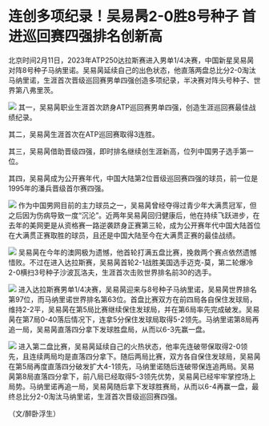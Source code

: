 # 连创多项纪录！吴易昺2-0胜8号种子 首进巡回赛四强排名创新高

北京时间2月11日，2023年ATP250达拉斯赛进入男单1/4决赛，中国新星吴易昺对阵8号种子马纳里诺。吴易昺延续自己的出色状态，他直落两盘总比分2-0淘汰马纳里诺，生涯首次晋级巡回赛男单四强创造多项纪录，半决赛对阵头号种子、世界第八弗里茨。

![](https://inews.gtimg.com/news_bt/OcQ9lTaNcWR_3mlQ0R4mp6kFgWACbpSoNhQuAruvDDo44AA/1000)
其一，吴易昺职业生涯首次跻身ATP巡回赛男单四强，创造生涯巡回赛最佳战绩纪录。

其二，吴易昺生涯首次在ATP巡回赛取得3连胜。

其三，吴易昺借助晋级四强，即时排名继续创生涯新高，位列中国男子选手第一位。

其四，吴易昺成为公开赛年代，中国大陆第2位晋级巡回赛四强的球员，前一位是1995年的潘兵晋级首尔赛四强。

![](https://inews.gtimg.com/news_bt/Oe5i1f18miLMOLlwnOrnQRblTFfDfg_RsiJefu6kRWLxgAA/1000)
作为中国男网目前的主力球员之一，吴易昺曾经夺得过青少年大满贯冠军，但之后因为伤病导致一度“沉沦”。近两年吴易昺回归健康后，他在持续飞跃进步，在去年的美网更是从资格赛一路逆袭跻身正赛第三轮，成为公开赛年代中国大陆首位在大满贯正赛取胜的球员，且还是中国大陆至今在大满贯正赛的最佳战绩。

![](https://inews.gtimg.com/news_bt/O0Smb8LVDtjFO8T3SdtL-9iR4ag827QczJQGzUfN78Rv4AA/1000)
吴易昺在今年的澳网极为遗憾，他首轮打满五盘比赛，挽救两个赛点依然遗憾惜败。不过在进入达拉斯赛，吴易昺首轮2-1战胜美国选手迈克-莫，第二轮爆冷2-0横扫3号种子沙波瓦洛夫，生涯首次击败世界排名前30的选手。

![](https://inews.gtimg.com/news_bt/OxYj1xRcZ0e5zgx-7QkNfR5ggoxjexf28YPj4zSNqmBdAAA/1000)
进入达拉斯赛男单1/4决赛，吴易昺迎来与8号种子马纳里诺，吴易昺世界排名第97位，而马纳里诺世界排名第63位。首盘比赛双方在前四局各自保住发球局，维持2-2平，吴易昺在第5局比赛继续保住发球局，并在第6局率先完成破发。吴易昺在第7局0-40落后情况下，连拿5分保住发球局取得5-2领先。马纳里诺第8局再追一局，吴易昺直落四分拿下发球胜盘局，从而以6-3先赢一盘。

![](https://inews.gtimg.com/news_bt/OpNbq8feoGFUxog8A1dVOwxMyhJoV69KflsehqgUB8cfUAA/1000)
进入第二盘比赛，吴易昺延续自己的火热状态，他率先连破带保取得2-0领先，且连续两局均是直落四分拿下。随后两局比赛，双方各自保住发球局，吴易昺在第5局再度直落四分破发扩大4-1领先，马纳里诺随后连破带保连追两局。吴易昺第8局直落四分拿下，前八局已经取得5-3领先优势，吴易昺已经牢牢掌控场上局势。马纳里诺再追一局，吴易昺随后拿下发球胜赛局，从而以6-4再赢一盘，最终总比分2-0淘汰马纳里诺，生涯首次晋级巡回赛四强。

（文/醉卧浮生）

